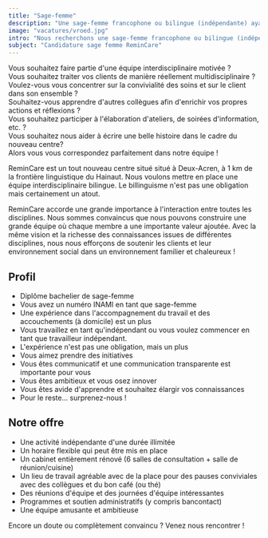 ```yaml
---
title: "Sage-femme"
description: "Une sage-femme francophone ou bilingue (indépendante) ayant un vif intérêt pour les soins interdisciplinaires aux bébés et aux femmes enceintes."
image: "vacatures/vroed.jpg"
intro: "Nous recherchons une sage-femme francophone ou bilingue (indépendante) ayant un vif intérêt pour les soins interdisciplinaires aux bébés et aux femmes enceintes."
subject: "Candidature sage femme ReminCare"
---
```


Vous souhaitez faire partie d'une équipe interdisciplinaire motivée ?\
Vous souhaitez traiter vos clients de manière réellement multidisciplinaire ?\
Voulez-vous vous concentrer sur la convivialité des soins et sur le client dans son ensemble ?\
Souhaitez-vous apprendre d'autres collègues afin d'enrichir vos propres actions et réflexions ?\
Vous souhaitez participer à l'élaboration d'ateliers, de soirées d'information, etc. ?\
Vous souhaitez nous aider à écrire une belle histoire dans le cadre du nouveau centre?\
Alors vous vous correspondez parfaitement dans notre équipe !

ReminCare est un tout nouveau centre situé situé à Deux-Acren, à 1 km de la frontière linguistique du Hainaut. Nous voulons mettre en place une équipe interdisciplinaire bilingue. Le billinguisme n'est pas une obligation mais certainement un atout.

ReminCare accorde une grande importance à l'interaction entre toutes les disciplines. Nous sommes convaincus que nous pouvons construire une grande équipe où chaque membre a une importante valeur ajoutée. Avec la même vision et la richesse des connaissances issues de différentes disciplines, nous nous efforçons de soutenir les clients et leur environnement social dans un environnement familier et chaleureux !

## Profil

- Diplôme bachelier de sage-femme
- Vous avez un numéro INAMI en tant que sage-femme
- Une expérience dans l'accompagnement du travail et des accouchements (à domicile) est un plus
- Vous travaillez en tant qu'indépendant ou vous voulez commencer en tant que travailleur indépendant.
- L'expérience n'est pas une obligation, mais un plus
- Vous aimez prendre des initiatives
- Vous êtes communicatif et une communication transparente est importante pour vous
- Vous êtes ambitieux et vous osez innover
- Vous êtes avide d'apprendre et souhaitez élargir vos connaissances
- Pour le reste... surprenez-nous !

## Notre offre

- Une activité indépendante d'une durée illimitée
- Un horaire flexible qui peut être mis en place
- Un cabinet entièrement rénové (6 salles de consultation + salle de réunion/cuisine)
- Un lieu de travail agréable avec de la place pour des pauses conviviales avec des collègues et du bon café (ou thé)
- Des réunions d'équipe et des journées d'équipe intéressantes
- Programmes et soutien administratifs (y compris bancontact)
- Une équipe amusante et ambitieuse

Encore un doute ou complètement convaincu ? Venez nous rencontrer !
